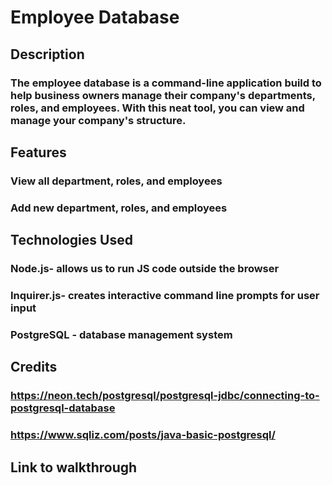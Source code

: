 # Employee Database

## Description
### The employee database is a command-line application build to help business owners manage their company's departments, roles, and employees. With this neat tool, you can view and manage your company's structure.

## Features
### View all department, roles, and employees
### Add new department, roles, and employees

## Technologies Used
### Node.js- allows us to run JS code outside the browser
### Inquirer.js- creates interactive command line prompts for user input
### PostgreSQL - database management system

## Credits

### https://neon.tech/postgresql/postgresql-jdbc/connecting-to-postgresql-database
### https://www.sqliz.com/posts/java-basic-postgresql/

## Link to walkthrough
